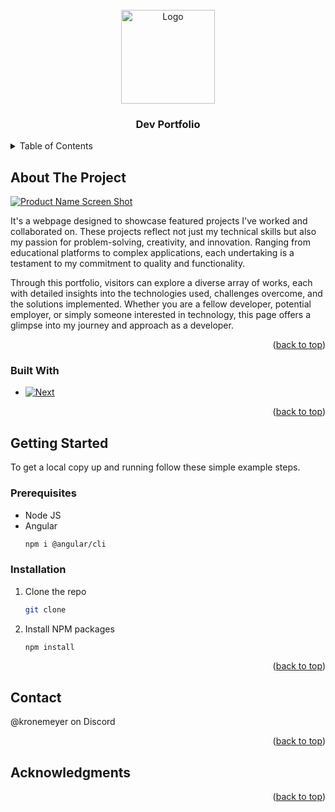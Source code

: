 <!-- PROJECT LOGO -->
<br />
<div align="center">
  <a href="#">
    <img src="https://i.imgur.com/wV2rwnO.png" alt="Logo" width="150">
  </a>

<h3 align="center">Dev Portfolio</h3>


</div>



<!-- TABLE OF CONTENTS -->
<details>
  <summary>Table of Contents</summary>
  <ol>
    <li>
      <a href="#about-the-project">About The Project</a>
      <ul>
        <li><a href="#built-with">Built With</a></li>
      </ul>
    </li>
    <li>
      <a href="#getting-started">Getting Started</a>
      <ul>
        <li><a href="#prerequisites">Prerequisites</a></li>
        <li><a href="#installation">Installation</a></li>
      </ul>
    </li>
    <li><a href="#contact">Contact</a></li>
    <li><a href="#acknowledgments">Acknowledgments</a></li>
  </ol>
</details>



<!-- ABOUT THE PROJECT -->
## About The Project

[![Product Name Screen Shot][product-screenshot]]()

It's a webpage designed to showcase featured projects I've worked and collaborated on. These projects reflect not just my technical skills but also my passion for problem-solving, creativity, and innovation. Ranging from educational platforms to complex applications, each undertaking is a testament to my commitment to quality and functionality.

Through this portfolio, visitors can explore a diverse array of works, each with detailed insights into the technologies used, challenges overcome, and the solutions implemented. Whether you are a fellow developer, potential employer, or simply someone interested in technology, this page offers a glimpse into my journey and approach as a developer.

<p align="right">(<a href="#top">back to top</a>)</p>



### Built With

* [![Next][angular-shield]][angular-url]

<p align="right">(<a href="#top">back to top</a>)</p>



<!-- GETTING STARTED -->
## Getting Started

To get a local copy up and running follow these simple example steps.

### Prerequisites

* Node JS
* Angular
  ```sh
  npm i @angular/cli
  ```

### Installation

1. Clone the repo
   ```sh
   git clone 
   ```
2. Install NPM packages
   ```sh
   npm install
   ```

<p align="right">(<a href="#top">back to top</a>)</p>


<!-- CONTACT -->
## Contact
@kronemeyer on Discord

<p align="right">(<a href="#top">back to top</a>)</p>



<!-- ACKNOWLEDGMENTS -->
## Acknowledgments

<p align="right">(<a href="#top">back to top</a>)</p>



<!-- MARKDOWN LINKS & IMAGES -->
<!-- https://www.markdownguide.org/basic-syntax/#reference-style-links -->
[product-screenshot]: ../../assets/img/1.png
[angular-shield]: https://img.shields.io/badge/ANGULAR-15-black?style=for-the-badge&logo=angular
[angular-url]: https://angular.io/start
